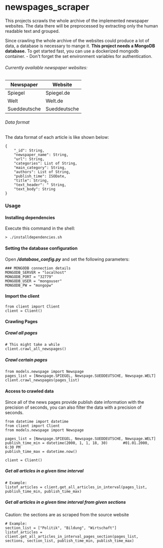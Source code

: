 # newspages_scraper

This projects scrawls the whole archive of the implemented newspaper websites.
The data there will be preprocessed by extracting only the human readable text and grouped.

Since crawling the whole archive of the websites could produce a lot of data, a database is necessary to mange it.
**This project needs a MongoDB database.**
To get started fast, you can use a dockerized mongodb container. - Don't forget the set environment variables for authentication.

###### Currently available newspaper websites:
| Newspaper      | Website      |
|----------------|--------------|
|Spiegel         | Spiegel.de   |
|Welt            | Welt.de      |
|Sueddeutsche    | Sueddeutsche |

###### Data format
The data format of each article is like shown below:
```
{
    "_id": String,
    "newspaper_name": String,
    "url": String,
    "categories": List of String,
    "main_category": String,
    "authors": List of String,
    "publish_time": ISODate,
    "title": String,
    "text_header": " String,
    "text_body": String
}
```

### Usage
#### Installing dependencies
Execute this command in the shell:
```
> ./installdependencies.sh
```

#### Setting the database configuration
Open **_/database_config.py_** and set the following parameters:
```
### MONGODB connection details
MONGODB_SERVER = "localhost"
MONGODB_PORT = "32779"
MONGODB_USER = "mongouser"
MONGODB_PW = "mongopw"
```

#### Import the client
```
from client import Client
client = Client()
```

#### Crawling Pages
##### Crawl all pages
```
# This might take a while
client.crawl_all_newspages()
```

##### Crawl certain pages
```
from models.newspage import Newspage
pages_list = [Newspage.SPIEGEL, Newspage.SUEDDEUTSCHE, Newspage.WELT]
client.crawl_newspages(pages_list)
```

#### Access to crawled data
Since all of the news pages provide publish date information with the precision of seconds, you can also filter the data
with a precision of seconds.
```
from datetime import datetime
from client import Client
from models.newspage import Newspage

pages_list = [Newspage.SPIEGEL, Newspage.SUEDDEUTSCHE, Newspage.WELT]
publish_time_min = datetime(2000, 1, 1, 18, 30)       #01.01.2000, 6:30 PM
publish_time_max = datetime.now()

client = Client()
```
##### Get all articles in a given time interval
```
# Example:
listof_articles = client.get_all_articles_in_interval(pages_list, publish_time_min, publish_time_max)
```

##### Get all articles in a given time interval from given sections
Caution: the sections are as scraped from the source website
```
# Example:
section_list = ["Politik", "Bildung", "Wirtschaft"]
listof_articles = client.get_all_articles_in_interval_pages_section(pages_list, sections, section_list, publish_time_min, publish_time_max)
```